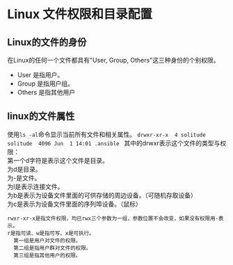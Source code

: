 # Linux 文件权限和目录配置
 
Linux的文件的身份    
-----------------
  在Linux的任何一个文件都具有"User, Group, Others"这三种身份的个别权限。     
  - User 是指用户。    
  - Group 是指用户组。    
  - Others 是指其他用户      

linux的文件属性    
-----------------
  使用`ls -al`命令显示当前所有文件和相关属性。
  `drwxr-xr-x  4 solitude solitude  4096 Jun  1 14:01 .ansible `
  其中的drwxr表示这个文件的类型与权限：    
    第一个d字符是表示这个文件是目录。    
      为d是目录。    
      为-是文件。    
      为l是表示连接文件。    
      为b是表示为设备文件里面的可供存储的周边设备。（可随机存取设备）    
      为c是表示为设备文件里面的序列埠设备。（鼠标）     
    
    rwxr-xr-x是指文件权限，均已rwx三个参数为一组，参数位置不会改变，如果没有权限用-表示。    
    r是指可读、w是指可写、x是可执行。    
      第一组是用户对文件的权限。     
      第二组是指用户群对文件的权限。    
      第三组是指其他用户的权限。     
    
      

    